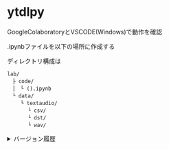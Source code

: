 # ytdlpy
GoogleColaboratoryとVSCODE(Windows)で動作を確認

.ipynbファイルを以下の場所に作成する

ディレクトリ構成は
```
lab/
　├ code/
　│　└ ().ipynb
　└ data/
　 　└ textaudio/
    　 └ csv/
    　 └ dst/
    　 └ wav/
```

<details>

<summary>バージョン履歴</summary>

> ver 0.0.1 2023/04/05 字幕ダウンロード ~ 分割した音声の確認
> 
> ver 0.0.2 2023/04/14 動画と音声を最高品質でダウンロードできるYTDL()
> 
> ver 0.0.3 2023/04/15 GoogleCloud Speech-to-Textで音声のタイムスタンプを取得できるgc_stt_getword_timestamp(f_path,voice_file_pathを追加)
> 
> ver 0.0.4 2023/04/17 gc_stt_getword_timestamp(f_path,v_id,x,voice_file_path='sample.wav')で最大音量を追記
>
> ver 0.0.5 2023/04/17 addWordtoDF(df_txt,word,pos),lookup_word(timestamp)を追加。TimestampDF(f_path,df_csv,i)でCSVに記録された音声一覧から動画を選択して単語と品詞の取得、データフレームへの書き込みを行える。wav_show()に引数viewを追加(音声のグラフ出力が不要な場合Falseとする)。
> 
> ver 0.0.6 2023/04/20 nltk_df_txt(df_txts),split_space(df)を追加。
>
> ver 0.0.7 2023/04/22 set_trialLSTM()を追加。
>
> ver 0.0.8 2023/04/22 testmodel()を追加。
> 
> ver 0.0.9 2023/04/24 ytdlpy.modelをモデル管理、学習、テスト用に分離
>
> ver 0.0.10 2023/05/22 modelにw2v(linear)を追加
>
> ver 0.0.11 2023/06/08 nn.Embeddingでベクトル化して入力した文に対する最大音量単語の品詞を返すモデルをnnemblstm.pyに分離
> 
> ver 0.0.12 2023/06/15 ytdlpy.ytdlpyに集約。データのパスを変更
> 
> ver 0.0.13 2023/06/16 crcsv,plotvol,plotwavを追加
> 
> ver 0.0.14 2023/06/16 viewdist,checkdistover_count,checkdistoverを追加
> 
> ver 0.0.15 2023/07/02 f_path,df_csvをglobalに設定

</details>
